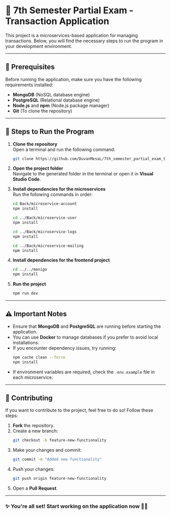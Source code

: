 # 🚀 7th Semester Partial Exam - Transaction Application

This project is a microservices-based application for managing transactions. Below, you will find the necessary steps to run the program in your development environment.

---

## 📌 Prerequisites

Before running the application, make sure you have the following requirements installed:

- **MongoDB** (NoSQL database engine)
- **PostgreSQL** (Relational database engine)
- **Node.js** and **npm** (Node.js package manager)
- **Git** (To clone the repository)

---

## 🚀 Steps to Run the Program

1. **Clone the repository**  
   Open a terminal and run the following command:
   ```bash
   git clone https://github.com/DuvanMesaL/7th_semester_partial_exam_term_1_transaction_application.git
   ```

2. **Open the project folder**  
   Navigate to the generated folder in the terminal or open it in **Visual Studio Code**.

3. **Install dependencies for the microservices**  
   Run the following commands in order:
   ```bash
   cd Back/microservice-account
   npm install

   cd ../Back/microservice-user
   npm install

   cd ../Back/microservice-logs
   npm install

   cd ../Back/microservice-mailing
   npm install
   ```

4. **Install dependencies for the frontend project**  
   ```bash
   cd ../../monigo
   npm install
   ```

5. **Run the project**  
   ```bash
   npm run dev
   ```

---

## ⚠️ Important Notes

- Ensure that **MongoDB** and **PostgreSQL** are running before starting the application.
- You can use **Docker** to manage databases if you prefer to avoid local installations.
- If you encounter dependency issues, try running:
  ```bash
  npm cache clean --force
  npm install
  ```
- If environment variables are required, check the `.env.example` file in each microservice.

---

## 🤝 Contributing

If you want to contribute to the project, feel free to do so! Follow these steps:

1. **Fork** the repository.
2. Create a new branch:  
   ```bash
   git checkout -b feature-new-functionality
   ```
3. Make your changes and commit:  
   ```bash
   git commit -m "Added new functionality"
   ```
4. Push your changes:  
   ```bash
   git push origin feature-new-functionality
   ```
5. Open a **Pull Request**.

---

### ✨ You're all set! Start working on the application now 🚀🎉

